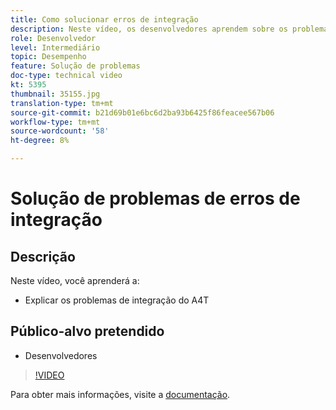 ```yaml
---
title: Como solucionar erros de integração
description: Neste vídeo, os desenvolvedores aprendem sobre os problemas de integração do A4T.
role: Desenvolvedor
level: Intermediário
topic: Desempenho
feature: Solução de problemas
doc-type: technical video
kt: 5395
thumbnail: 35155.jpg
translation-type: tm+mt
source-git-commit: b21d69b01e6bc6d2ba93b6425f86feacee567b06
workflow-type: tm+mt
source-wordcount: '58'
ht-degree: 8%

---
```



# Solução de problemas de erros de integração

## Descrição

Neste vídeo, você aprenderá a:

* Explicar os problemas de integração do A4T

## Público-alvo pretendido

* Desenvolvedores

>[!VIDEO](https://video.tv.adobe.com/v/35155/?quality=12)

Para obter mais informações, visite a [documentação](https://docs.adobe.com/content/help/en/target/using/integrate/a4t/troubleshoot-a4t/a4t-troubleshooting.html).
